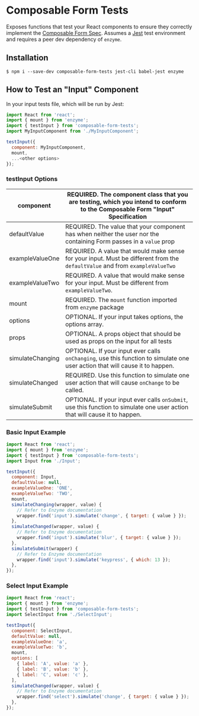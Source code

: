 # Composable Form Tests

Exposes functions that test your React components to ensure they correctly implement the [Composable Form Spec](http://forms.dairystatedesigns.com/). Assumes a [Jest](https://facebook.github.io/jest/) test environment and requires a peer dev dependency of `enzyme`.

## Installation

```
$ npm i --save-dev composable-form-tests jest-cli babel-jest enzyme
```

## How to Test an "Input" Component

In your input tests file, which will be run by Jest:

```js
import React from 'react';
import { mount } from 'enzyme';
import { testInput } from 'composable-form-tests';
import MyInputComponent from './MyInputComponent';

testInput({
  component: MyInputComponent,
  mount,
  ...<other options>
});
```

### testInput Options

| component        | REQUIRED. The component class that you are testing, which you intend to conform to the Composable Form "Input" Specification |
|------------------|------------------------------------------------------------------------------------------------------------------------------|
| defaultValue     | REQUIRED. The value that your component has when neither the user nor the containing Form passes in a `value` prop           |
| exampleValueOne  | REQUIRED. A value that would make sense for your input. Must be different from the `defaultValue` and from `exampleValueTwo` |
| exampleValueTwo  | REQUIRED. A value that would make sense for your input. Must be different from `exampleValueTwo`.                            |
| mount            | REQUIRED. The `mount` function imported from `enzyme` package                                                                |
| options          | OPTIONAL. If your input takes options, the options array.                                                                    |
| props            | OPTIONAL. A props object that should be used as props on the input for all tests                                             |
| simulateChanging | OPTIONAL. If your input ever calls `onChanging`, use this function to simulate one user action that will cause it to happen. |
| simulateChanged  | REQUIRED. Use this function to simulate one user action that will cause `onChange` to be called.                            |
| simulateSubmit   | OPTIONAL. If your input ever calls `onSubmit`, use this function to simulate one user action that will cause it to happen.   |

### Basic Input Example

```js
import React from 'react';
import { mount } from 'enzyme';
import { testInput } from 'composable-form-tests';
import Input from './Input';

testInput({
  component: Input,
  defaultValue: null,
  exampleValueOne: 'ONE',
  exampleValueTwo: 'TWO',
  mount,
  simulateChanging(wrapper, value) {
    // Refer to Enzyme documentation
    wrapper.find('input').simulate('change', { target: { value } });
  },
  simulateChanged(wrapper, value) {
    // Refer to Enzyme documentation
    wrapper.find('input').simulate('blur', { target: { value } });
  },
  simulateSubmit(wrapper) {
    // Refer to Enzyme documentation
    wrapper.find('input').simulate('keypress', { which: 13 });
  },
});
```

### Select Input Example

```js
import React from 'react';
import { mount } from 'enzyme';
import { testInput } from 'composable-form-tests';
import SelectInput from './SelectInput';

testInput({
  component: SelectInput,
  defaultValue: null,
  exampleValueOne: 'a',
  exampleValueTwo: 'b',
  mount,
  options: [
    { label: 'A', value: 'a' },
    { label: 'B', value: 'b' },
    { label: 'C', value: 'c' },
  ],
  simulateChanged(wrapper, value) {
    // Refer to Enzyme documentation
    wrapper.find('select').simulate('change', { target: { value } });
  },
});
```
